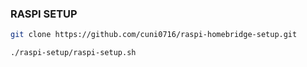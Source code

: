 ### RASPI SETUP

```sh
git clone https://github.com/cuni0716/raspi-homebridge-setup.git
```

```sh
./raspi-setup/raspi-setup.sh
```
